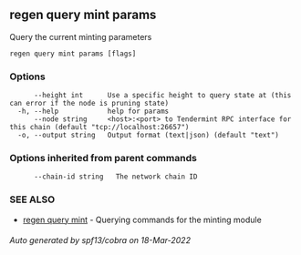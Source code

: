 ## regen query mint params

Query the current minting parameters

```
regen query mint params [flags]
```

### Options

```
      --height int      Use a specific height to query state at (this can error if the node is pruning state)
  -h, --help            help for params
      --node string     <host>:<port> to Tendermint RPC interface for this chain (default "tcp://localhost:26657")
  -o, --output string   Output format (text|json) (default "text")
```

### Options inherited from parent commands

```
      --chain-id string   The network chain ID
```

### SEE ALSO

* [regen query mint](regen_query_mint.md)	 - Querying commands for the minting module

###### Auto generated by spf13/cobra on 18-Mar-2022
